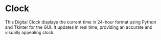 # Clock
This Digital Clock displays the current time in 24-hour format using Python and Tkinter for the GUI. It updates in real time, providing an accurate and visually appealing clock.
